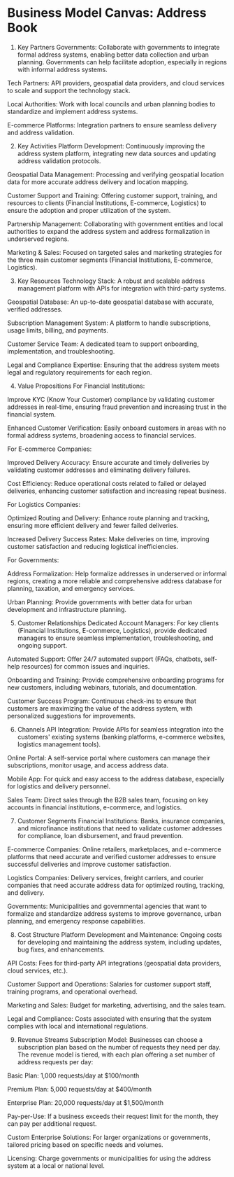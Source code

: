 
# Business Model Canvas: Address Book

1. Key Partners
Governments: Collaborate with governments to integrate formal address systems, enabling better data collection and urban planning. Governments can help facilitate adoption, especially in regions with informal address systems.

Tech Partners: API providers, geospatial data providers, and cloud services to scale and support the technology stack.

Local Authorities: Work with local councils and urban planning bodies to standardize and implement address systems.

E-commerce Platforms: Integration partners to ensure seamless delivery and address validation.

2. Key Activities
Platform Development: Continuously improving the address system platform, integrating new data sources and updating address validation protocols.

Geospatial Data Management: Processing and verifying geospatial location data for more accurate address delivery and location mapping.

Customer Support and Training: Offering customer support, training, and resources to clients (Financial Institutions, E-commerce, Logistics) to ensure the adoption and proper utilization of the system.

Partnership Management: Collaborating with government entities and local authorities to expand the address system and address formalization in underserved regions.

Marketing & Sales: Focused on targeted sales and marketing strategies for the three main customer segments (Financial Institutions, E-commerce, Logistics).

3. Key Resources
Technology Stack: A robust and scalable address management platform with APIs for integration with third-party systems.

Geospatial Database: An up-to-date geospatial database with accurate, verified addresses.

Subscription Management System: A platform to handle subscriptions, usage limits, billing, and payments.

Customer Service Team: A dedicated team to support onboarding, implementation, and troubleshooting.

Legal and Compliance Expertise: Ensuring that the address system meets legal and regulatory requirements for each region.

4. Value Propositions
For Financial Institutions:

Improve KYC (Know Your Customer) compliance by validating customer addresses in real-time, ensuring fraud prevention and increasing trust in the financial system.

Enhanced Customer Verification: Easily onboard customers in areas with no formal address systems, broadening access to financial services.

For E-commerce Companies:

Improved Delivery Accuracy: Ensure accurate and timely deliveries by validating customer addresses and eliminating delivery failures.

Cost Efficiency: Reduce operational costs related to failed or delayed deliveries, enhancing customer satisfaction and increasing repeat business.

For Logistics Companies:

Optimized Routing and Delivery: Enhance route planning and tracking, ensuring more efficient delivery and fewer failed deliveries.

Increased Delivery Success Rates: Make deliveries on time, improving customer satisfaction and reducing logistical inefficiencies.

For Governments:

Address Formalization: Help formalize addresses in underserved or informal regions, creating a more reliable and comprehensive address database for planning, taxation, and emergency services.

Urban Planning: Provide governments with better data for urban development and infrastructure planning.

5. Customer Relationships
Dedicated Account Managers: For key clients (Financial Institutions, E-commerce, Logistics), provide dedicated managers to ensure seamless implementation, troubleshooting, and ongoing support.

Automated Support: Offer 24/7 automated support (FAQs, chatbots, self-help resources) for common issues and inquiries.

Onboarding and Training: Provide comprehensive onboarding programs for new customers, including webinars, tutorials, and documentation.

Customer Success Program: Continuous check-ins to ensure that customers are maximizing the value of the address system, with personalized suggestions for improvements.

6. Channels
API Integration: Provide APIs for seamless integration into the customers' existing systems (banking platforms, e-commerce websites, logistics management tools).

Online Portal: A self-service portal where customers can manage their subscriptions, monitor usage, and access address data.

Mobile App: For quick and easy access to the address database, especially for logistics and delivery personnel.

Sales Team: Direct sales through the B2B sales team, focusing on key accounts in financial institutions, e-commerce, and logistics.

7. Customer Segments
Financial Institutions: Banks, insurance companies, and microfinance institutions that need to validate customer addresses for compliance, loan disbursement, and fraud prevention.

E-commerce Companies: Online retailers, marketplaces, and e-commerce platforms that need accurate and verified customer addresses to ensure successful deliveries and improve customer satisfaction.

Logistics Companies: Delivery services, freight carriers, and courier companies that need accurate address data for optimized routing, tracking, and delivery.

Governments: Municipalities and governmental agencies that want to formalize and standardize address systems to improve governance, urban planning, and emergency response capabilities.

8. Cost Structure
Platform Development and Maintenance: Ongoing costs for developing and maintaining the address system, including updates, bug fixes, and enhancements.

API Costs: Fees for third-party API integrations (geospatial data providers, cloud services, etc.).

Customer Support and Operations: Salaries for customer support staff, training programs, and operational overhead.

Marketing and Sales: Budget for marketing, advertising, and the sales team.

Legal and Compliance: Costs associated with ensuring that the system complies with local and international regulations.

9. Revenue Streams
Subscription Model: Businesses can choose a subscription plan based on the number of requests they need per day. The revenue model is tiered, with each plan offering a set number of address requests per day:

Basic Plan: 1,000 requests/day at $100/month

Premium Plan: 5,000 requests/day at $400/month

Enterprise Plan: 20,000 requests/day at $1,500/month

Pay-per-Use: If a business exceeds their request limit for the month, they can pay per additional request.

Custom Enterprise Solutions: For larger organizations or governments, tailored pricing based on specific needs and volumes.

Licensing: Charge governments or municipalities for using the address system at a local or national level.
